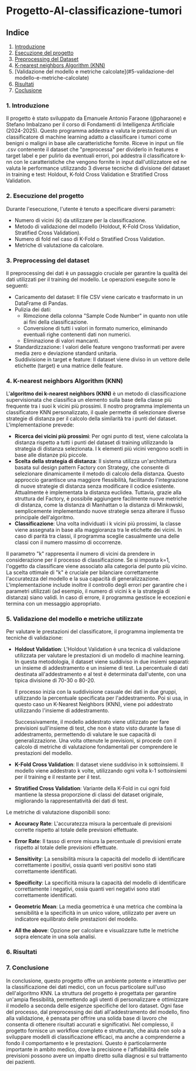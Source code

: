 # Progetto-AI-classificazione-tumori

## Indice
1. [Introduzione](#1-introduzione)
2. [Esecuzione del progetto](#2-esecuzione-del-progetto)
3. [Preprocessing del Dataset](#3-preprocessing-del-dataset)
4. [K-nearest neighbors Algorithm (KNN)](#4-k-nearest-neighbors-Algorithm-(KNN))
5. [Validazione del modello e metriche calcolate](#5-validazione-del modello-e-metriche-calcolate)
6. [Risultati](#6-Risultati)
7. [Coclusione](#7-Conclusione)

### 1. Introduzione
Il progetto è stato sviluppato da Emanuele Antonio Faraone (@pharaone) e Stefano Imbalzano per il corso di Fondamenti di Intelligenza Artificiale (2024-2025).
Questo programma addestra e valuta le prestazioni di un classificatore di machine learning adatto a classificare i tumori come benigni o maligni in base alle caratteristiche fornite. 
Riceve in input un file .csv contenente il dataset che "preprocessa" per dividerlo in features e target label e per pulirlo da eventuali errori, poi addestra il classificatore k-nn con le caratteristiche che vengono fornite in input dall'utilizzatore ed ne valuta le performance utilizzando 3 diverse tecniche di divisione del dataset in training e test: Holdout, K-fold Cross Validation e Stratified Cross Validation.

### 2. Esecuzione del progetto
Durante l'esecuzione, l'utente è tenuto a specificare diversi parametri:
- Numero di vicini (k) da utilizzare per la classificazione.
- Metodo di validazione del modello (Holdout, K-Fold Cross Validation, Stratified Cross Validation).
- Numero di fold nel caso di K-Fold o Stratified Cross Validation.
- Metriche di valutazione da calcolare.

### 3. Preprocessing del dataset
Il preprocessing dei dati è un passaggio cruciale per garantire la qualità dei dati utilizzati per il training del modello. Le operazioni eseguite sono le seguenti:

- Caricamento del dataset: Il file CSV viene caricato e trasformato in un DataFrame di Pandas.
- Pulizia dei dati:
    - Rimozione della colonna "Sample Code Number" in quanto non utile ai fini della classificazione.
    - Conversione di tutti i valori in formato numerico, eliminando eventuali righe contenenti dati non numerici.
    - Eliminazione di valori mancanti.
- Standardizzazione: I valori delle feature vengono trasformati per avere media zero e deviazione standard unitaria.
- Suddivisione in target e feature: Il dataset viene diviso in un vettore delle etichette (target) e una matrice delle feature.

### 4. K-nearest neighbors Algorithm (KNN)
L'__algoritmo dei k-nearest neighbors (KNN)__ è un metodo di classificazione supervisionata che classifica un elemento sulla base della classe più frequente tra i suoi k vicini più prossimi. Il nostro programma implementa un classificatore KNN personalizzato, 
il quale permette di selezionare diverse strategie di distanza per il calcolo della similarità tra i punti del dataset.
L'implementazione prevede:
- __Ricerca dei vicini più prossimi__: Per ogni punto di test, viene calcolata la distanza rispetto a tutti i punti del dataset di training utilizzando la strategia di distanza selezionata. I k elementi più vicini vengono scelti in base alle distanze più piccole.
- __Scelta della strategia di distanza__: Il sistema utilizza un'architettura basata sul design pattern Factory con Strategy, che consente di selezionare dinamicamente il metodo di calcolo della distanza. Questo approccio garantisce una maggiore flessibilità, facilitando l'integrazione di nuove strategie di distanza senza modificare il codice esistente. Attualmente è implementata la distanza euclidea. 
Tuttavia, grazie alla struttura del Factory, è possibile aggiungere facilmente nuove metriche di distanza, come la distanza di Manhattan o la distanza di Minkowski, semplicemente implementando nuove strategie senza alterare il flusso principale dell'algoritmo.
- __Classificazione__: Una volta individuati i k vicini più prossimi, la classe viene assegnata in base alla maggioranza tra le etichette dei vicini. In caso di parità tra classi, il programma sceglie casualmente una delle classi con il numero massimo di occorrenze.

Il parametro "k" rappresenta il numero di vicini da prendere in considerazione per il processo di classificazione. Se si imposta k=1, l'oggetto da classificare viene associato alla categoria del punto più vicino. La scelta ottimale di "k" è cruciale per bilanciare correttamente l'accuratezza del modello e la sua capacità di generalizzazione. 
L'implementazione include inoltre il controllo degli errori per garantire che i parametri utilizzati (ad esempio, il numero di vicini k e la strategia di distanza) siano validi. In caso di errore, il programma gestisce le eccezioni e termina con un messaggio appropriato.

### 5. Validazione del modello e metriche utilizzate
Per valutare le prestazioni del classificatore, il programma implementa tre tecniche di validazione:
- __Holdout Validation__: L'Holdout Validation è una tecnica di validazione utilizzata per valutare le prestazioni di un modello di machine learning. In questa metodologia, il dataset viene suddiviso in due insiemi separati: un insieme di addestramento e un insieme di test. La percentuale di dati destinata all'addestramento e al test è determinata dall'utente, con una tipica divisione di 70-30 o 80-20.

    Il processo inizia con la suddivisione casuale dei dati in due gruppi, utilizzando la percentuale specificata per l'addestramento. Poi si usa, in questo caso un K-Nearest Neighbors (KNN), viene poi addestrato utilizzando l'insieme di addestramento. 
    
    Successivamente, il modello addestrato viene utilizzato per fare previsioni sull'insieme di test, che non è stato visto durante la fase di addestramento, permettendo di valutare le sue capacità di generalizzazione.
    Una volta ottenute le previsioni, si procede con il calcolo di metriche di valutazione fondamentali per comprendere le prestazioni del modello.
- __K-Fold Cross Validation__: Il dataset viene suddiviso in k sottoinsiemi. Il modello viene addestrato k volte, utilizzando ogni volta k-1 sottoinsiemi per il training e il restante per il test.
- __Stratified Cross Validation__: Variante della K-Fold in cui ogni fold mantiene la stessa proporzione di classi del dataset originale, migliorando la rappresentatività dei dati di test.

Le metriche di valutazione disponibili sono:
- __Accuracy Rate__: L'accuratezza misura la percentuale di previsioni corrette rispetto al totale delle previsioni effettuate.


- __Error Rate__: Il tasso di errore misura la percentuale di previsioni errate rispetto al totale delle previsioni effettuate.


- __Sensitivity__:  La sensibilità misura la capacità del modello di identificare correttamente i positivi, ossia quanti veri positivi sono stati correttamente identificati.


- __Specificity__:  La specificità misura la capacità del modello di identificare correttamente i negativi, ossia quanti veri negativi sono stati correttamente identificati.


- __Geometric Mean__:  La media geometrica è una metrica che combina la sensibilità e la specificità in un unico valore, utilizzato per avere un indicatore equilibrato delle prestazioni del modello.


- __All the above__: Opzione per calcolare e visualizzare tutte le metriche sopra elencate in una sola analisi.

### 6. Risultati

### 7. Conclusione
In conclusione, questo progetto offre un ambiente potente e interattivo per la classificazione dei dati medici, con un focus particolare sull'uso dell'algoritmo KNN. La struttura del progetto è progettata per garantire un'ampia flessibilità, permettendo agli utenti di personalizzare e ottimizzare il modello a seconda delle esigenze specifiche del loro dataset. Ogni fase del processo, dal preprocessing dei dati all'addestramento del modello, fino alla validazione, è pensata per offrire una solida base di lavoro che consenta di ottenere risultati accurati e significativi.
Nel complesso, il progetto fornisce un workflow completo e strutturato, che aiuta non solo a sviluppare modelli di classificazione efficaci, ma anche a comprenderne a fondo il comportamento e le prestazioni. Questo è particolarmente importante in ambito medico, dove la precisione e l'affidabilità delle previsioni possono avere un impatto diretto sulla diagnosi e sul trattamento dei pazienti.